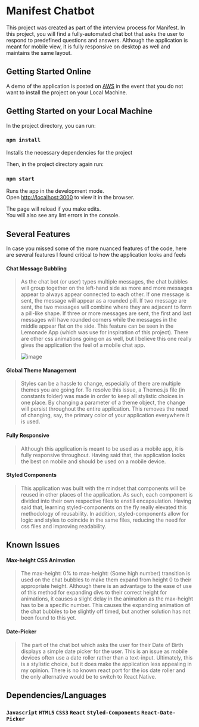# Manifest Chatbot

This project was created as part of the interview process for Manifest. In this project, you will find a fully-automated chat bot that asks the user to respond to predefined questions and answers. Although the application is meant for mobile view, it is fully responsive on desktop as well and maintains the same layout.

## Getting Started Online

A demo of the application is posted on [AWS](https://manifest-project.s3-us-west-1.amazonaws.com/index.html) in the event that you do not want to install the project on your Local Machine.

## Getting Started on your Local Machine

In the project directory, you can run:

### `npm install`

Installs the necessary dependencies for the project

Then, in the project directory again run:

### `npm start`

Runs the app in the development mode.\
Open [http://localhost:3000](http://localhost:3000) to view it in the browser.

The page will reload if you make edits.\
You will also see any lint errors in the console.

## Several Features

In case you missed some of the more nuanced features of the code, here are several features I found critical to how the application looks and feels

#### **Chat Message Bubbling**
> As the chat bot (or user) types multiple messages, the chat bubbles will group together on the left-hand side as more and more messages appear to always appear connected to each other. If one message is sent, the message will appear as a rounded pill. If two message are sent, the two messages will combine where they are adjacent to form a pill-like shape. If three or more messages are sent, the first and last messages will have rounded corners while the messages in the middle appear flat on the side. This feature can be seen in the Lemonade App (which was use for inspiration of this project). There are other css animations going on as well, but I believe this one really gives the application the feel of a mobile chat app.
> 
> ![image](https://user-images.githubusercontent.com/38920987/118435990-cf0bbc80-b694-11eb-9870-f55587532f34.png)

#### **Global Theme Management**
> Styles can be a hassle to change, especially of there are multiple themes you are going for. To resolve this issue, a Themes.js file (in constants folder) was made in order to keep all stylistic choices in one place. By changing a parameter of a theme object, the change will persist throughout the entire application. This removes the need of changing, say, the primary color of your application everywhere it is used.

#### **Fully Responsive**
> Although this application is meant to be used as a mobile app, it is fully responsive throughout. Having said that, the application looks the best on mobile and should be used on a mobile device.

#### **Styled Components**
> This application was built with the mindset that components will be reused in other places of the application. As such, each component is divided into their own respective files to enstill encapsulation. Having said that, learning styled-components on the fly really elevated this methodology of reusability. In addition, styled-components allow for logic and styles to coincide in the same files, reducing the need for css files and improving readability.

## Known Issues

#### **Max-height CSS Animation**
> The max-height: 0% to max-height: (Some high number) transition is used on the chat bubbles to make them expand from height 0 to their appropriate height. Although there is an advantage to the ease of use of this method for expanding divs to their correct height for animations, it causes a slight delay in the animation as the max-height has to be a specific number. This causes the expanding animation of the chat bubbles to be slightly off timed, but another solution has not been found to this yet.

#### **Date-Picker**
> The part of the chat bot which asks the user for their Date of Birth displays a simple date picker for the user. This is an issue as mobile devices often use a date roller rather than a text-input. Ultimately, this is a stylistic choice, but it does make the application less appealing in my opinion. There is no known react port for the ios date roller and the only alternative would be to switch to React Native.

## Dependencies/Languages

### `Javascript` `HTML5` `CSS3` `React` `Styled-Components` `React-Date-Picker`
